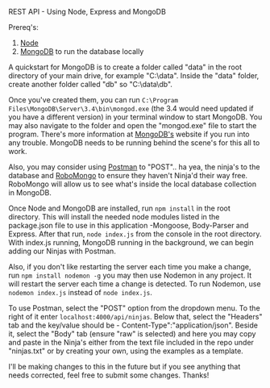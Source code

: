 REST API - Using Node, Express and MongoDB

Prereq's: 
1. [Node](http://www.nodejs.org) 
2. [MongoDB](http://www.mongodb.com) to run the database locally 

A quickstart for MongoDB is to create a folder called "data" in the root directory of your main drive, for example "C:\data". Inside the "data" folder, create another folder called "db" so "C:\data\db".

Once you've created them, you can run `C:\Program Files\MongoDB\Server\3.4\bin\mongod.exe` (the 3.4 would need updated if you have a different version) in your terminal window to start MongoDB. You may also navigate to the folder and open the "mongod.exe" file to start the program. There's more information at [MongoDB's](http://www.mongodb.com) website if you run into any trouble. MongoDB needs to be running behind the scene's for this all to work.

Also, you may consider using [Postman](https://www.getpostman.com/) to "POST".. ha yea, the ninja's to the database and [RoboMongo](https://robomongo.org/) to ensure they haven't Ninja'd their way free. RoboMongo will allow us to see what's inside the local database collection in MongoDB.

Once Node and MongoDB are installed, run `npm install` in the root directory. This will install the needed node modules listed in the package.json file to use in this application -Mongoose, Body-Parser and Express. After that run, `node index.js` from the console in the root directory. With index.js running, MongoDB running in the background, we can begin adding our Ninjas with Postman.

Also, if you don't like restarting the server each time you make a change, run `npm install nodemon -g` you may then use Nodemon in any project. It will restart the server each time a change is detected. To run Nodemon, use `nodemon index.js` instead of `node index.js`.

To use Postman, select the "POST" option from the dropdown menu. To the right of it enter `localhost:4000/api/ninjas`. Below that, select the "Headers" tab and the key/value should be - Content-Type":"application/json". Beside it, select the "Body" tab (ensure "raw" is selected) and here you may copy and paste in the Ninja's either from the text file included in the repo under "ninjas.txt" or by creating your own, using the examples as a template.

I'll be making changes to this in the future but if you see anything that needs corrected, feel free to submit some changes. Thanks!